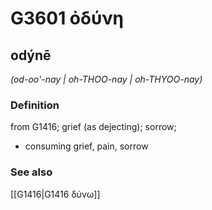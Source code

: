 # G3601 ὀδύνη

## odýnē

_(od-oo'-nay | oh-THOO-nay | oh-THYOO-nay)_

### Definition

from G1416; grief (as dejecting); sorrow; 

- consuming grief, pain, sorrow

### See also

[[G1416|G1416 δύνω]]
